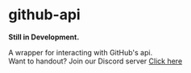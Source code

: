 # github-api

**Still in Development.**

A wrapper for interacting with GitHub's api.<br />
Want to handout? Join our Discord server [Click here](https://discord.gg/BMVYRJbk25)
